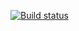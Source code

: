 [![Build status](https://ci.appveyor.com/api/projects/status/nk2dev2ss47walu5?svg=true)](https://ci.appveyor.com/project/EvoArs/autotesting-05-03)